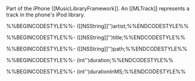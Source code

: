 

Part of the iPhone [[MusicLibraryFramework]]. An [[MLTrack]] represents a track in the phone's iPod library.

%%BEGINCODESTYLE%%- ([[NSString]]'')artist;%%ENDCODESTYLE%%

%%BEGINCODESTYLE%%- ([[NSString]]'')title;%%ENDCODESTYLE%%

%%BEGINCODESTYLE%%- ([[NSString]]'')path;%%ENDCODESTYLE%%

%%BEGINCODESTYLE%%- (int'')duration;%%ENDCODESTYLE%%

%%BEGINCODESTYLE%%- (int'')durationInMS;%%ENDCODESTYLE%%